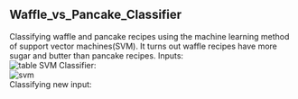 ## Waffle_vs_Pancake_Classifier
Classifying waffle and pancake recipes using the machine learning method of support vector machines(SVM).
It turns out waffle recipes have more sugar and butter than pancake recipes.
Inputs:  
![table](https://user-images.githubusercontent.com/41951429/99183542-e5b07580-273c-11eb-9435-d2ac569e89c7.png)
SVM Classifier:  
![svm](https://user-images.githubusercontent.com/41951429/99183343-40e16880-273b-11eb-80da-b167e65b4cb4.png)  
Classifying new input:  
 
